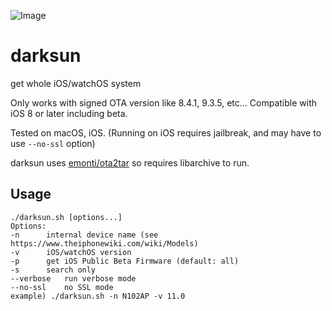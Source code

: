 ![Image](https://farm5.staticflickr.com/4212/35116006470_677981dc18_b.jpg)

# darksun

get whole iOS/watchOS system

Only works with signed OTA version like 8.4.1, 9.3.5, etc... Compatible with iOS 8 or later including beta.

Tested on macOS, iOS. (Running on iOS requires jailbreak, and may have to use `--no-ssl` option)

darksun uses [emonti/ota2tar](https://github.com/emonti/ota2tar) so requires libarchive to run.

## Usage

	./darksun.sh [options...]
	Options:
	-n		internal device name (see https://www.theiphonewiki.com/wiki/Models)
	-v		iOS/watchOS version
	-p		get iOS Public Beta Firmware (default: all)
	-s		search only
	--verbose	run verbose mode
	--no-ssl	no SSL mode
	example) ./darksun.sh -n N102AP -v 11.0
